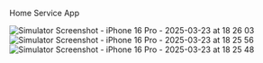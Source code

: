 Home Service App 

![Simulator Screenshot - iPhone 16 Pro - 2025-03-23 at 18 26 03](https://github.com/user-attachments/assets/d3bf9936-b503-4bb6-beeb-9b6dbc21d1b2)
![Simulator Screenshot - iPhone 16 Pro - 2025-03-23 at 18 25 56](https://github.com/user-attachments/assets/15cbe90c-cfe2-45b8-80cb-e46cd8125989)
![Simulator Screenshot - iPhone 16 Pro - 2025-03-23 at 18 25 48](https://github.com/user-attachments/assets/3034e4f9-6800-48f6-89ac-cdaf79ef2902)
